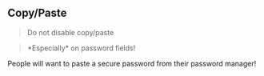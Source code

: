 ## Copy/Paste

> <!-- .element: class="fragment" --> Do not disable copy/paste

> <!-- .element: class="fragment" --> *Especially* on password fields!

People will want to paste a secure password from their password manager! <!-- .element: class="fragment" -->
